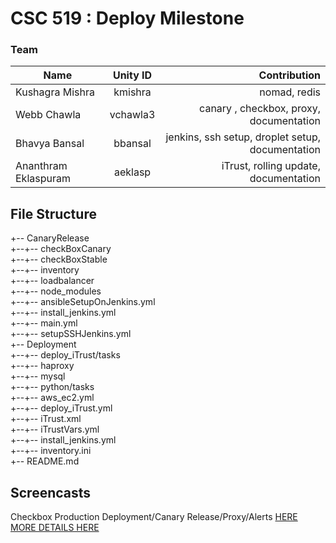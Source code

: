 # CSC 519 : Deploy Milestone


### Team
| Name     |      Unity ID     |  Contribution |
|----------|:-----------------:|----------------:|
| Kushagra Mishra |  kmishra | nomad,  redis    |
| Webb Chawla |    vchawla3   |   canary , checkbox, proxy, documentation |
| Bhavya Bansal | bbansal | jenkins, ssh setup, droplet setup, documentation    |
| Ananthram Eklaspuram | aeklasp| iTrust, rolling update, documentation   |


## File Structure

+-- CanaryRelease  
+--+-- checkBoxCanary   
+--+-- checkBoxStable    
+--+-- inventory  
+--+-- loadbalancer  
+--+-- node_modules     
+--+-- ansibleSetupOnJenkins.yml   
+--+-- install_jenkins.yml   
+--+-- main.yml  
+--+-- setupSSHJenkins.yml   
+-- Deployment   
+--+-- deploy_iTrust/tasks    
+--+-- haproxy  
+--+-- mysql  
+--+-- python/tasks     
+--+-- aws_ec2.yml   
+--+-- deploy_iTrust.yml   
+--+-- iTrust.xml  
+--+-- iTrustVars.yml  
+--+-- install_jenkins.yml  
+--+-- inventory.ini     
+-- README.md   
  

## Screencasts

Checkbox Production Deployment/Canary Release/Proxy/Alerts [HERE](https://youtu.be/LeLG2DdaVX4) [MORE DETAILS HERE](https://github.ncsu.edu/kmishra/CM3/blob/master/CanaryRelease/README.md)



 
